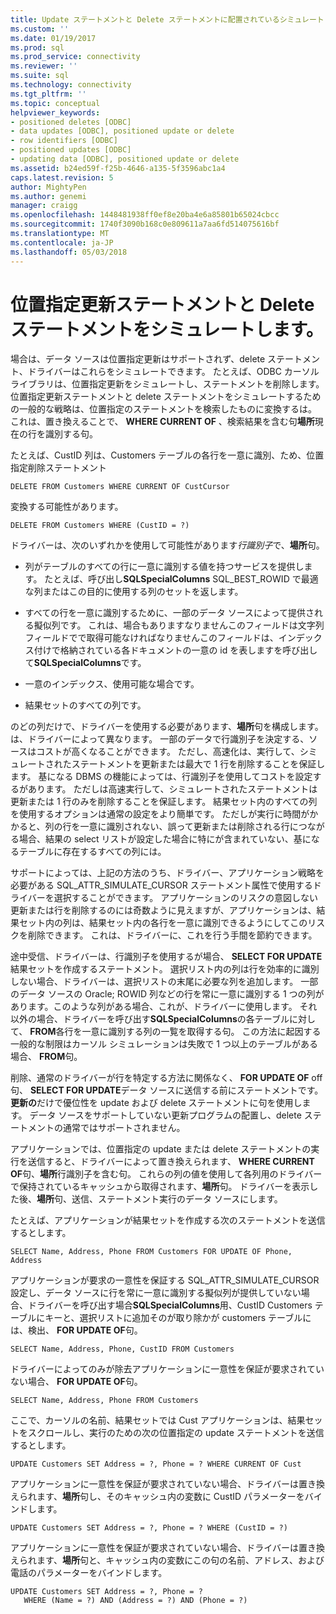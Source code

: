 ```yaml
---
title: Update ステートメントと Delete ステートメントに配置されているシミュレート |Microsoft ドキュメント
ms.custom: ''
ms.date: 01/19/2017
ms.prod: sql
ms.prod_service: connectivity
ms.reviewer: ''
ms.suite: sql
ms.technology: connectivity
ms.tgt_pltfrm: ''
ms.topic: conceptual
helpviewer_keywords:
- positioned deletes [ODBC]
- data updates [ODBC], positioned update or delete
- row identifiers [ODBC]
- positioned updates [ODBC]
- updating data [ODBC], positioned update or delete
ms.assetid: b24ed59f-f25b-4646-a135-5f3596abc1a4
caps.latest.revision: 5
author: MightyPen
ms.author: genemi
manager: craigg
ms.openlocfilehash: 1448481938ff0ef8e20ba4e6a85801b65024cbcc
ms.sourcegitcommit: 1740f3090b168c0e809611a7aa6fd514075616bf
ms.translationtype: MT
ms.contentlocale: ja-JP
ms.lasthandoff: 05/03/2018
---
```

# <a name="simulating-positioned-update-and-delete-statements"></a>位置指定更新ステートメントと Delete ステートメントをシミュレートします。
場合は、データ ソースは位置指定更新はサポートされず、delete ステートメント、ドライバーはこれらをシミュレートできます。 たとえば、ODBC カーソル ライブラリは、位置指定更新をシミュレートし、ステートメントを削除します。 位置指定更新ステートメントと delete ステートメントをシミュレートするための一般的な戦略は、位置指定のステートメントを検索したものに変換するは。 これは、置き換えることで、 **WHERE CURRENT OF** 、検索結果を含む句**場所**現在の行を識別する句。  
  
 たとえば、CustID 列は、Customers テーブルの各行を一意に識別、ため、位置指定削除ステートメント  
  
```  
DELETE FROM Customers WHERE CURRENT OF CustCursor  
```  
  
 変換する可能性があります。  
  
```  
DELETE FROM Customers WHERE (CustID = ?)  
```  
  
 ドライバーは、次のいずれかを使用して可能性があります*行識別子*で、**場所**句。  
  
-   列がテーブルのすべての行に一意に識別する値を持つサービスを提供します。 たとえば、呼び出し**SQLSpecialColumns** SQL_BEST_ROWID で最適な列またはこの目的に使用する列のセットを返します。  
  
-   すべての行を一意に識別するために、一部のデータ ソースによって提供される擬似列です。 これは、場合もありますなりませんこのフィールドは文字列フィールドでで取得可能なければなりませんこのフィールドは、インデックス付けで格納されている各ドキュメントの一意の id を表しますを呼び出して**SQLSpecialColumns**です。  
  
-   一意のインデックス、使用可能な場合です。  
  
-   結果セットのすべての列です。  
  
 のどの列だけで、ドライバーを使用する必要があります、**場所**句を構成します。 は、ドライバーによって異なります。 一部のデータで行識別子を決定する、ソースはコストが高くなることができます。 ただし、高速化は、実行して、シミュレートされたステートメントを更新または最大で 1 行を削除することを保証します。 基になる DBMS の機能によっては、行識別子を使用してコストを設定するがあります。 ただしは高速実行して、シミュレートされたステートメントは更新または 1 行のみを削除することを保証します。 結果セット内のすべての列を使用するオプションは通常の設定をより簡単です。 ただしが実行に時間がかかると、列の行を一意に識別されない、誤って更新または削除される行につながる場合、結果の select リストが設定した場合に特にが含まれていない、基になるテーブルに存在するすべての列には。  
  
 サポートによっては、上記の方法のうち、ドライバー、アプリケーション戦略を必要がある SQL_ATTR_SIMULATE_CURSOR ステートメント属性で使用するドライバーを選択することができます。 アプリケーションのリスクの意図しない更新または行を削除するのには奇数ように見えますが、アプリケーションは、結果セット内の列は、結果セット内の各行を一意に識別できるようにしてこのリスクを削除できます。 これは、ドライバーに、これを行う手間を節約できます。  
  
 途中受信、ドライバーは、行識別子を使用するが場合、 **SELECT FOR UPDATE**結果セットを作成するステートメント。 選択リスト内の列は行を効率的に識別しない場合、ドライバーは、選択リストの末尾に必要な列を追加します。 一部のデータ ソースの Oracle; ROWID 列などの行を常に一意に識別する 1 つの列があります。このような列がある場合、これが、ドライバーに使用します。 それ以外の場合、ドライバーを呼び出す**SQLSpecialColumns**の各テーブルに対して、 **FROM**各行を一意に識別する列の一覧を取得する句。 この方法に起因する一般的な制限はカーソル シミュレーションは失敗で 1 つ以上のテーブルがある場合、 **FROM**句。  
  
 削除、通常のドライバーが行を特定する方法に関係なく、 **FOR UPDATE OF** off 句、 **SELECT FOR UPDATE**データ ソースに送信する前にステートメントです。 **更新の**だけで優位性を update および delete ステートメントに句を使用します。 データ ソースをサポートしていない更新プログラムの配置し、delete ステートメントの通常ではサポートされません。  
  
 アプリケーションでは、位置指定の update または delete ステートメントの実行を送信すると、ドライバーによって置き換えられます、 **WHERE CURRENT OF**句、**場所**行識別子を含む句。 これらの列の値を使用して各列用のドライバーで保持されているキャッシュから取得されます、**場所**句。 ドライバーを表示した後、**場所**句、送信、ステートメント実行のデータ ソースにします。  
  
 たとえば、アプリケーションが結果セットを作成する次のステートメントを送信するとします。  
  
```  
SELECT Name, Address, Phone FROM Customers FOR UPDATE OF Phone, Address  
```  
  
 アプリケーションが要求の一意性を保証する SQL_ATTR_SIMULATE_CURSOR 設定し、データ ソースに行を常に一意に識別する擬似列が提供していない場合、ドライバーを呼び出す場合**SQLSpecialColumns**用、CustID Customers テーブルにキーと、選択リストに追加そのが取り除かが customers テーブルには、検出、 **FOR UPDATE OF**句。  
  
```  
SELECT Name, Address, Phone, CustID FROM Customers  
```  
  
 ドライバーによってのみが除去アプリケーションに一意性を保証が要求されていない場合、 **FOR UPDATE OF**句。  
  
```  
SELECT Name, Address, Phone FROM Customers  
```  
  
 ここで、カーソルの名前、結果セットでは Cust アプリケーションは、結果セットをスクロールし、実行のための次の位置指定の update ステートメントを送信するとします。  
  
```  
UPDATE Customers SET Address = ?, Phone = ? WHERE CURRENT OF Cust  
```  
  
 アプリケーションに一意性を保証が要求されていない場合、ドライバーは置き換えられます、**場所**句し、そのキャッシュ内の変数に CustID パラメーターをバインドします。  
  
```  
UPDATE Customers SET Address = ?, Phone = ? WHERE (CustID = ?)  
```  
  
 アプリケーションに一意性を保証が要求されていない場合、ドライバーは置き換えられます、**場所**句と、キャッシュ内の変数にこの句の名前、アドレス、および電話のパラメーターをバインドします。  
  
```  
UPDATE Customers SET Address = ?, Phone = ?  
   WHERE (Name = ?) AND (Address = ?) AND (Phone = ?)  
```
